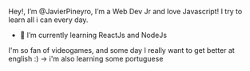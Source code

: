 Hey!, I’m @JavierPineyro, I’m a Web Dev Jr and love Javascript! I try to learn all i can every day.
- 🌱 I’m currently learning ReactJs and NodeJs

I'm so fan of videogames, and some day I really want to get better at english :) -> i'm also learning some portuguese
